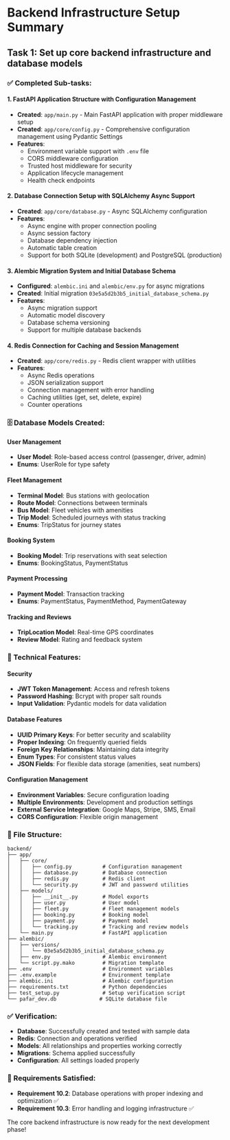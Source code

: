 # Backend Infrastructure Setup Summary

## Task 1: Set up core backend infrastructure and database models

### ✅ Completed Sub-tasks:

#### 1. FastAPI Application Structure with Configuration Management
- **Created**: `app/main.py` - Main FastAPI application with proper middleware setup
- **Created**: `app/core/config.py` - Comprehensive configuration management using Pydantic Settings
- **Features**:
  - Environment variable support with `.env` file
  - CORS middleware configuration
  - Trusted host middleware for security
  - Application lifecycle management
  - Health check endpoints

#### 2. Database Connection Setup with SQLAlchemy Async Support
- **Created**: `app/core/database.py` - Async SQLAlchemy configuration
- **Features**:
  - Async engine with proper connection pooling
  - Async session factory
  - Database dependency injection
  - Automatic table creation
  - Support for both SQLite (development) and PostgreSQL (production)

#### 3. Alembic Migration System and Initial Database Schema
- **Configured**: `alembic.ini` and `alembic/env.py` for async migrations
- **Created**: Initial migration `03e5a5d2b3b5_initial_database_schema.py`
- **Features**:
  - Async migration support
  - Automatic model discovery
  - Database schema versioning
  - Support for multiple database backends

#### 4. Redis Connection for Caching and Session Management
- **Created**: `app/core/redis.py` - Redis client wrapper with utilities
- **Features**:
  - Async Redis operations
  - JSON serialization support
  - Connection management with error handling
  - Caching utilities (get, set, delete, expire)
  - Counter operations

### 🗄️ Database Models Created:

#### User Management
- **User Model**: Role-based access control (passenger, driver, admin)
- **Enums**: UserRole for type safety

#### Fleet Management
- **Terminal Model**: Bus stations with geolocation
- **Route Model**: Connections between terminals
- **Bus Model**: Fleet vehicles with amenities
- **Trip Model**: Scheduled journeys with status tracking
- **Enums**: TripStatus for journey states

#### Booking System
- **Booking Model**: Trip reservations with seat selection
- **Enums**: BookingStatus, PaymentStatus

#### Payment Processing
- **Payment Model**: Transaction tracking
- **Enums**: PaymentStatus, PaymentMethod, PaymentGateway

#### Tracking and Reviews
- **TripLocation Model**: Real-time GPS coordinates
- **Review Model**: Rating and feedback system

### 🔧 Technical Features:

#### Security
- **JWT Token Management**: Access and refresh tokens
- **Password Hashing**: Bcrypt with proper salt rounds
- **Input Validation**: Pydantic models for data validation

#### Database Features
- **UUID Primary Keys**: For better security and scalability
- **Proper Indexing**: On frequently queried fields
- **Foreign Key Relationships**: Maintaining data integrity
- **Enum Types**: For consistent status values
- **JSON Fields**: For flexible data storage (amenities, seat numbers)

#### Configuration Management
- **Environment Variables**: Secure configuration loading
- **Multiple Environments**: Development and production settings
- **External Service Integration**: Google Maps, Stripe, SMS, Email
- **CORS Configuration**: Flexible origin management

### 📁 File Structure:
```
backend/
├── app/
│   ├── core/
│   │   ├── config.py          # Configuration management
│   │   ├── database.py        # Database connection
│   │   ├── redis.py           # Redis client
│   │   └── security.py        # JWT and password utilities
│   ├── models/
│   │   ├── __init__.py        # Model exports
│   │   ├── user.py            # User model
│   │   ├── fleet.py           # Fleet management models
│   │   ├── booking.py         # Booking model
│   │   ├── payment.py         # Payment model
│   │   └── tracking.py        # Tracking and review models
│   └── main.py                # FastAPI application
├── alembic/
│   ├── versions/
│   │   └── 03e5a5d2b3b5_initial_database_schema.py
│   ├── env.py                 # Alembic environment
│   └── script.py.mako         # Migration template
├── .env                       # Environment variables
├── .env.example               # Environment template
├── alembic.ini                # Alembic configuration
├── requirements.txt           # Python dependencies
├── test_setup.py              # Setup verification script
└── pafar_dev.db              # SQLite database file
```

### ✅ Verification:
- **Database**: Successfully created and tested with sample data
- **Redis**: Connection and operations verified
- **Models**: All relationships and properties working correctly
- **Migrations**: Schema applied successfully
- **Configuration**: All settings loaded properly

### 🎯 Requirements Satisfied:
- **Requirement 10.2**: Database operations with proper indexing and optimization ✅
- **Requirement 10.3**: Error handling and logging infrastructure ✅

The core backend infrastructure is now ready for the next development phase!